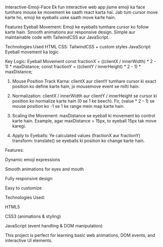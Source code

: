 Interactive-Emoji-Face
Ek fun interactive web app jisme emoji ka face tumhare mouse ke movement ke saath react karta hai. Jab tum cursor move karte ho, emoji ke eyeballs uske saath move karte hain.

Features
Eyeball Movement: Emoji ke eyeballs tumhare cursor ko follow karte hain. Smooth animations aur responsive design. Simple aur maintainable code with TailwindCSS aur JavaScript.

Technologies Used
HTML CSS: TailwindCSS + custom styles JavaScript: Eyeball movement ka logic

Key Logic: Eyeball Movement
const fractionX = ((clientX / innerWidth) * 2 - 1) * maxDistance; const fractionY = ((clientY / innerHeight) * 2 - 1) * maxDistance;

1) Mouse Position Track Karna:
clientX aur clientY tumhare cursor ki exact position ko define karte hain, jo mousemove event se milti hain.

2) Normalization:
clientX / innerWidth aur clientY / innerHeight se cursor ki position ko normalize karte hain (0 se 1 ke beech). Fir, (value * 2 - 1) se mouse position ko -1 se 1 ke range mein map karte hain.

3) Scaling the Movement:
maxDistance se eyeball ki movement ko control karte hain. Example, agar maxDistance = 15px, to eyeball 15px tak move karegi.
4) Apply to Eyeballs:
Ye calculated values (fractionX aur fractionY) transform: translate() se eyeballs ki position ko change karte hain.


Features:

Dynamic emoji expressions

Smooth animations for eyes and mouth

Fully responsive design

Easy to customize


Technologies Used:

HTML5

CSS3 (animations & styling)

JavaScript (event handling & DOM manipulation)


This project is perfect for learning basic web animations, DOM events, and interactive UI elements.
